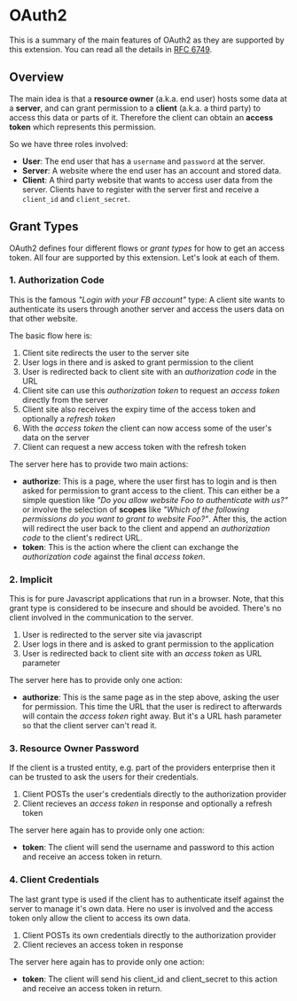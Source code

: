 OAuth2
======

This is a summary of the main features of OAuth2 as they are supported by this extension.
You can read all the details in [RFC 6749](http://tools.ietf.org/html/rfc6749).

## Overview

The main idea is that a **resource owner** (a.k.a. end user) hosts some data at a **server**,
and can grant permission to a **client** (a.k.a. a third party) to access this data or parts of it.
Therefore the client can obtain an **access token** which represents this permission.

So we have three roles involved:

 * **User**: The end user that has a `username` and `password` at the server.
 * **Server**: A website where the end user has an account and stored data.
 * **Client**: A third party website that wants to access user data from the server.
   Clients have to register with the server first and receive a `client_id` and `client_secret`.

## Grant Types

OAuth2 defines four different flows or *grant types* for how to get an access token. All four
are supported by this extension. Let's look at each of them.

### 1. Authorization Code

This is the famous *"Login with your FB account"* type: A client site wants to authenticate its
users through another server and access the users data on that other website.

The basic flow here is:

 1. Client site redirects the user to the server site
 1. User logs in there and is asked to grant permission to the client
 1. User is redirected back to client site with an *authorization code* in the URL
 1. Client site can use this *authorization token*  to request an *access token* directly from the server
 1. Client site also receives the expiry time of the access token and optionally a *refresh token*
 1. With the *access token* the client can now access some of the user's data on the server
 1. Client can request a new access token with the refresh token

The server here has to provide two main actions:

 * **authorize**: This is a page, where the user first has to login and is then asked for permission
   to grant access to the client. This can either be a simple question like *"Do you allow website
   Foo to authenticate with us?"* or involve the selection of **scopes** like *"Which of the following
   permissions do you want to grant to website Foo?"*. After this, the action will redirect the
   user back to the client and append an *authorization code* to the client's redirect URL.
 * **token**: This is the action where the client can exchange the *authorization code* against the
   final *access token*.


### 2. Implicit

This is for pure Javascript applications that run in a browser. Note, that this grant type is considered
to be insecure and should be avoided. There's no client involved in the communication to the server.

 1. User is redirected to the server site via javascript
 1. User logs in there and is asked to grant permission to the application
 1. User is redirected back to client site with an *access token* as URL parameter

The server here has to provide only one action:

 * **authorize**: This is the same page as in the step above, asking the user for permission.
   This time the URL that the user is redirect to afterwards will contain the *access token*
   right away. But it's a URL hash parameter so that the client server can't read it.


### 3. Resource Owner Password

If the client is a trusted entity, e.g. part of the providers enterprise then it can be
trusted to ask the users for their credentials.

 1. Client POSTs the user's credentials directly to the authorization provider
 1. Client recieves an *access token* in response and optionally a refresh token

The server here again has to provide only one action:

 * **token**: The client will send the username and password to this action and receive an
   access token in return.


### 4. Client Credentials

The last grant type is used if the client has to authenticate itself against the server
to manage it's own data. Here no user is involved and the access token only allow the
client to access its own data.

 1. Client POSTs its own credentials directly to the authorization provider
 1. Client recieves an access token in response


The server here again has to provide only one action:

 * **token**: The client will send his client_id and client_secret to this action and receive an
   access token in return.

